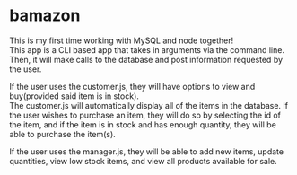 # bamazon<br>
This is my first time working with MySQL and node together!<br>
This app is a CLI based app that takes in arguments via the command line. Then, it will make calls to the database and post information requested by the user. <br>

If the user uses the customer.js, they will have options to view and buy(provided said item is in stock).<br>
The customer.js will automatically display all of the items in the database. If the user wishes to purchase an item, they will do so by selecting the id of the item, and if the item is in stock and has enough quantity, they will be able to purchase the item(s).<br>

If the user uses the manager.js, they will be able to add new items, update quantities, view low stock items, and view all products available for sale. 
